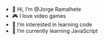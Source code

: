 - 👋 Hi, I’m @Jorge Ramalhete
- 🎮 I love vídeo games
- 👀 I’m interested in learning code
- 🌱 I’m currently learning JavaScript

